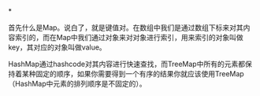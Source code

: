 <!--
{
"name":"201508",
"author": "ckeyer",
"head": "http://blog.ckeyer.com/blog/img/logo_l.jpg",
"date": "2015-08-29",
"title": "HashMap和TreeMap",
"tags": ["编程语言", "数据结构", "Golang"],
"category": ["Golang", "学习笔记"],
"status": "publish",
"summary": "简单介绍一下HashMap和TreeMap的实现和区别。"
}
-->

*[]()

首先什么是Map。说白了，就是键值对。在数组中我们是通过数组下标来对其内容索引的，而在Map中我们通过对象来对对象进行索引，用来索引的对象叫做key，其对应的对象叫做value。

HashMap通过hashcode对其内容进行快速查找，而TreeMap中所有的元素都保持着某种固定的顺序，如果你需要得到一个有序的结果你就应该使用TreeMap（HashMap中元素的排列顺序是不固定的）。




